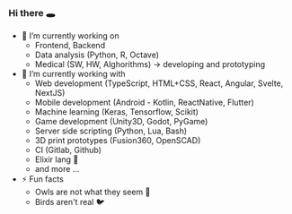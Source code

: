 ### Hi there 🕳️

- 🔭 I’m currently working on 
  -  Frontend, Backend
  -  Data analysis (Python, R, Octave)
  -  Medical (SW, HW, Alghorithms) -> developing and prototyping
- 🌲 I’m currently working with 
  - Web development (TypeScript, HTML+CSS, React, Angular, Svelte, NextJS)
  - Mobile development (Android - Kotlin, ReactNative, Flutter)
  - Machine learning (Keras, Tensorflow, Scikit)
  - Game development (Unity3D, Godot, PyGame)
  - Server side scripting (Python, Lua, Bash)
  - 3D print prototypes (Fusion360, OpenSCAD)
  - CI (Gitlab, Github)
  - Elixir lang 🧪
  - and more ...
- ⚡ Fun facts
  - Owls are not what they seem 🦉
  - Birds aren't real 🐦
